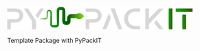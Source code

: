 <picture>
 <source media="(prefers-color-scheme: dark)" srcset="docs/website_sphinx/source/_static/img/logo/logo_dark.svg">
 <source media="(prefers-color-scheme: light)" srcset="docs/website_sphinx/source/_static/img/logo/logo_light.svg">
 <img alt="YOUR-ALT-TEXT" src="docs/website_sphinx/source/_static/img/logo/logo_dark.svg">
</picture>

Template Package with PyPackIT